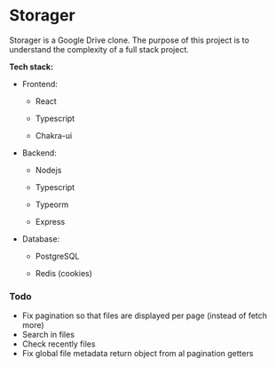 # Storager

Storager is a Google Drive clone. The purpose of this project is to understand the complexity of a full stack project. 

**Tech stack:**

- Frontend:
  
  - React
  
  - Typescript
  
  - Chakra-ui

- Backend:
  
  - Nodejs
  
  - Typescript
  
  - Typeorm
  
  - Express

- Database:
  
  - PostgreSQL
  
  - Redis (cookies)

### Todo
- Fix pagination so that files are displayed per page (instead of fetch more)
- Search in files
- Check recently files
- Fix global file metadata return object from al pagination getters